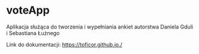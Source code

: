 # voteApp

Aplikacja służąca do tworzenia i wypełniania ankiet autorstwa Daniela Gduli i Sebastiana Łużnego

Link do dokumentacji:
https://toficor.github.io./
